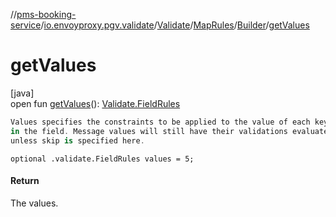 //[pms-booking-service](../../../../../index.md)/[io.envoyproxy.pgv.validate](../../../index.md)/[Validate](../../index.md)/[MapRules](../index.md)/[Builder](index.md)/[getValues](get-values.md)

# getValues

[java]\
open fun [getValues](get-values.md)(): [Validate.FieldRules](../../-field-rules/index.md)

```kotlin
Values specifies the constraints to be applied to the value of each key
in the field. Message values will still have their validations evaluated
unless skip is specified here.

```
`optional .validate.FieldRules values = 5;`

#### Return

The values.